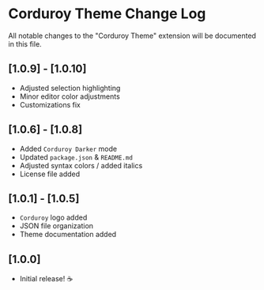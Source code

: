 # Corduroy Theme Change Log

All notable changes to the "Corduroy Theme" extension will be documented in this file.

## [1.0.9] - [1.0.10]
- Adjusted selection highlighting
- Minor editor color adjustments
- Customizations fix

## [1.0.6] - [1.0.8]

- Added `Corduroy Darker` mode
- Updated `package.json` & `README.md`
- Adjusted syntax colors / added italics
- License file added

## [1.0.1] - [1.0.5]

- `Corduroy` logo added
- JSON file organization
- Theme documentation added

## [1.0.0]

- Initial release! ☕️
